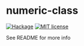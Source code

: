 # numeric-class

[![Hackage](https://img.shields.io/hackage/v/numeric-class.svg?logo=haskell)](https://hackage.haskell.org/package/numeric-class)
[![MIT license](https://img.shields.io/badge/license-MIT-blue.svg)](LICENSE)

See README for more info
